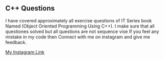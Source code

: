 ## C++ Questions

I have covered approximately all exercise questions of IT Series book Named (Object Oriented Programming Using C++). I make sure that all questiones solved but all questions are not sequence vise
If you feel any mistake in my code then Connect with me on instagram and give me feedback.

[My Instagram Link](https://www.instagram.com/anasmughal98/)
